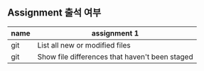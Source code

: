 ## Assignment 출석 여부

| name | assignment 1                                 |
| ---- | ---------------------------------------------- |
| git  | List all new or modified files                 |
| git  | Show file differences that haven't been staged |